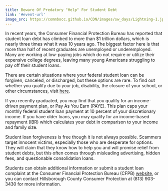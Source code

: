 ```yaml
---
title: Beware Of Predatory "Help" For Student Debt
link: '#event-url'
image_src: https://commbocc.github.io/CDN/images/sw_days/Lightning-1.jpg
---
```


In recent years, the Consumer Financial Protection Bureau has reported that student loan debt has climbed to more than $1 trillion dollars, which is nearly three times what it was 10 years ago. The biggest factor here is that more than half of recent graduates are unemployed or underemployed. Many are working at low-paying jobs which do not require or utilize their expensive college degrees, leaving many young Americans struggling to pay off their student loans.

There are certain situations where your federal student loan can be forgiven, canceled, or discharged, but these options are rare. To find out whether you qualify due to your job, disability, the closure of your school, or other circumstances, visit [here](https://studentaid.ed.gov/repay-loans/forgiveness-cancellation).

If you recently graduated, you may find that you qualify for an income-driven payment plan, or Pay As You Earn (PAYE). This plan caps your monthly federal student loan payment at 10 percent of your discretionary income. If you have older loans, you may qualify for an income-based repayment (IBR) which calculates your debt in comparison to your income and family size.

Student loan forgiveness is free though it is not always possible. Scammers target innocent victims, especially those who are desperate for options. They will claim that they know how to help you and will promise relief from student debts, but this often comes through misleading advertising, hidden fees, and questionable consolidation loans.

Students can obtain additional information or submit a student loan complaint at the Consumer Financial Protection Bureau (CFPB) [website](http://www.consumerfinance.gov/students), or you can contact Hillsborough County Consumer Protection at (813) 903-3430 for more information.
